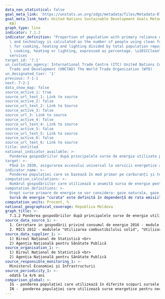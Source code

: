 ```yaml
---
data_non_statistical: false
goal_meta_link: 'https://unstats.un.org/sdgs/metadata/files/Metadata-07-01-02.pdf '
goal_meta_link_text: United Nations Sustainable Development Goals Metadata (PDF 232
  KB)
graph_type: line
indicator: 7.1.2
indicator_definition: "Proportion of population with primary reliance on clean fuels\
  \ and technology is calculated as the number of people using clean fuels and technologies\
  \ for cooking, heating and lighting divided by total population reporting that any\
  \ cooking, heating or lighting, expressed as percentage. \u201CClean\u201D is defined\
  services
target_id: '7.1'
un_custodian_agency: International Trade Centre (ITC) United Nations Conference on
  Trade and Development (UNCTAD) The World Trade Organization (WTO)
un_designated_tier: '1'
previous: 7-1-1
next: 7-2-1
data_show_map: false
source_active_1: true
source_url_text_1: Link to source
source_active_2: false
source_url_text_2: Link to Source
source_active_3: false
source_url_3: Link to source
source_active_4: false
source_url_text_4: Link to source
source_active_5: false
source_url_text_5: Link to source
source_active_6: false
source_url_text_6: Link to source
title: Untitled
national_indicator_available: >-
  Ponderea gospodăriilor după principalele surse de energie utilizate pentru necesitățile casnice (prepararea bucatelor, încălzire), %
target: >-
  Până în 2030, asigurarea accesului universal la servicii energetice accesibile, sigure și moderne
indicator_name: >-
  Ponderea populației care se bazează în mod primar pe carburanți și tehnologii curate
computation_calculations: >-
  Numărul gospodăriilor care utilizează o anumită sursa de energie pentru necesitățile casnice (precum prepararea bucatelor, încălzire)  raportat la numărul total al gospodăriilor care utilizează careva sursa de energie pentru necesitățile casnice.
computation_definitions: >-
  Drept surse primare de energie se vor considera: gaze naturale, gaze petroliere (lichefiate), energie electrică, lemne de foc, deșeuri agricole, biomasă, altele. Combustibilii solizi sunt considerați poluanți și ne-moderni, în timp ce combustibilii non-solizi sunt considerați "curați". Combustibili solizi (cum ar fi lemnul, cărbunele, deșeurile agricole) sau kerosenul asociat cu tehnologii / dispozitive ineficiente (foc deschis, sobe individuale, încălzitoare de spațiu sau lămpi) - sunt considerate surse de energie ineficiente pentru gătit, încălzire și iluminat și sunt asociate cu niveluri ridicate de poluare în interiorul gospodăriei.<br> 
  Sursă de energie "curata" este definită în dependență de rata emisiilor acestei surse de energii - a se vedea [Ghidul OMS privind calitatea aerului interior: arderea combustibililor casnici](https://www.who.int/airpollution/guidelines/household-fuel-combustion/en/) . [Baza de date OMS](http://apps.who.int/gho/data/node.main.SDGFUELS712?lang=en)
computation_units: Procent, %
national_geographical_coverage: Republica Moldova
graph_title: >-
  7.1.2 Ponderea gospodăriilor după principalele surse de energie utilizate pentru necesitățile casnice (prepararea bucatelor, încălzire), %
source_data_source_1: >-
  1. Cercetare in gospodării privind consumul de energie 2016 - module "Utilizarea gazelor naturale", "Plită electrică", "Tipul încălzirii"<br> 
  2. MICS 2012 - modulele "Utilizarea combustibilului solid", "Utilizarea combustibilului solid și locul de prepararea bucatelor"
source_data_supplier_1: >-
  1) Biroul Național de Statistică <br> 
  2) Agenția Națională pentru Sănătate Publică
source_organisation_1: >-
  1) Biroul Național de Statistică <br> 
  2) Agenția Națională pentru Sănătate Publică
source_responsible_monitoring_1: >-
  Ministerul Economiei și Infrastructurii
source_periodicity_1: >-
  odată la 4/6 ani
comparison_global: >-
  IG - ponderea populației care utilizează în diferite scopuri sursele „curate” de energie: pregătirea alimentelor, încălzirea locuințelor, iluminat; <br> 
  IN -  ponderea populației care utilizează surse energetice pentru necesități casnice pregătirea alimentelor si/sau încălzirea locuințelor, fără a face delimitare pe sursele ”curate” de energie (dată fiind lipsa definiției naționale în legislația în vigoare)
---
```

